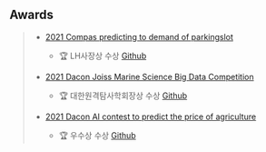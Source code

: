 <!--
**Seojiii/Seojiii** is a ✨ _special_ ✨ repository because its `README.md` (this file) appears on your GitHub profile.

Here are some ideas to get you started:

- 🔭 I’m currently working on ...
- 🌱 I’m currently learning ...
- 👯 I’m looking to collaborate on ...
- 🤔 I’m looking for help with ...
- 💬 Ask me about ...
- 📫 How to reach me: ...
- 😄 Pronouns: ...
- ⚡ Fun fact: ...
-->
## Awards
> - [2021 Compas predicting to demand of parkingslot](https://compas.lh.or.kr/subj/competition/info?subjNo=SBJ_2107_003#)
>   - 🏆 LH사장상 수상 [Github](https://github.com/jungsungmoon/parkingslot) 
>   
> - [2021 Dacon Joiss Marine Science Big Data Competition](https://dacon.io/competitions/official/235793/overview/description)
>   - 🏆 대한원격탐사학회장상 수상 [Github](https://github.com/jungsungmoon/joiss)
>   
> - [2021 Dacon AI contest to predict the price of agriculture](https://dacon.io/competitions/official/235801/overview/description)
>   - 🏆 우수상 수상 [Github](https://github.com/jungsungmoon/nongsan)
